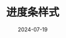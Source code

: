 ---
title: "进度条样式"
date: "2024-07-19"

layout: ../../../../layouts/PostLayout.astro
description: "在这篇文章中可以对页面的布局的更加深入了解"
---